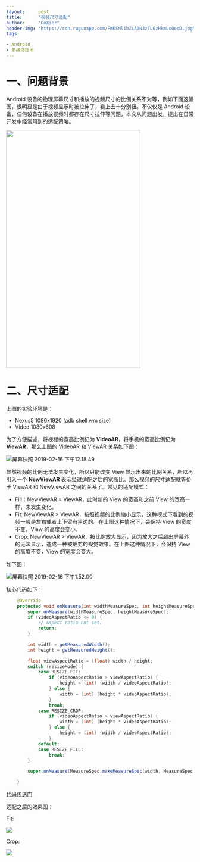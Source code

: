 ```yaml
---
layout:     post
title:      "视频尺寸适配"
author:     "CoXier"
header-img: "https://cdn.ruguoapp.com/FmKSNlibZLA9N3zTL6zHkmLcQecD.jpg"
tags:

- Android
- 多媒体技术
---
```


# 一、问题背景

Android 设备的物理屏幕尺寸和播放的视频尺寸的比例关系不对等，例如下面这幅图，很明显是由于视频显示时被拉伸了，看上去十分别扭。不仅仅是 Android 设备，任何设备在播放视频时都存在尺寸拉伸等问题，本文从问题出发，提出在日常开发中经常用到的适配策略。

<img src="https://gitee.com/coxier/tuchuang/raw/master/jike_139955033533882_pic.png" width ="360" height="640">

# 二、尺寸适配

上图的实验环境是：

* Nexus5 1080x1920 (adb shell wm size)
* Video    1080x608

为了方便描述，将视频的宽高比例记为 **VideoAR**，将手机的宽高比例记为 **ViewAR**，那么上图的 VideoAR 和 ViewAR 关系如下图：

![屏幕快照 2019-02-16 下午12.18.49](https://gitee.com/coxier/tuchuang/raw/master/jike_139968796783639_pic.png)

显然视频的比例无法发生变化，所以只能改变 View 显示出来的比例关系，所以再引入一个 **NewViewAR** 表示经过适配之后的宽高比。那么视频的尺寸适配就等价于 ViewAR 和 NewViewAR 之间的关系了。常见的适配模式：

* Fill：NewViewAR = ViewAR，此时新的 View 的宽高和之前 View 的宽高一样，未发生变化。
* Fit:     NewViewAR > ViewAR，按照视频的比例缩小显示，这种模式下看到的视频一般是左右或者上下留有黑边的。在上图这种情况下，会保持 View 的宽度不变，View 的高度会变小。
* Crop: NewViewAR > ViewAR，按比例放大显示，因为放大之后超出屏幕外的无法显示，造成一种被裁剪的视觉效果。在上图这种情况下，会保持 View 的高度不变，View 的宽度会变大。

如下图：

![屏幕快照 2019-02-16 下午1.52.00](https://gitee.com/coxier/tuchuang/raw/master/jike_139963354266065_pic.png)

核心代码如下：

```java
    @Override
    protected void onMeasure(int widthMeasureSpec, int heightMeasureSpec) {
        super.onMeasure(widthMeasureSpec, heightMeasureSpec);
        if (videoAspectRatio <= 0) {
            // Aspect ratio not set.
            return;
        }

        int width = getMeasuredWidth();
        int height = getMeasuredHeight();

        float viewAspectRatio = (float) width / height;
        switch (resizeMode) {
            case RESIZE_FIT:
                if (videoAspectRatio > viewAspectRatio) {
                    height = (int) (width / videoAspectRatio);
                } else {
                    width = (int) (height * videoAspectRatio);
                }
                break;
            case RESIZE_CROP:
                if (videoAspectRatio > viewAspectRatio) {
                    width = (int) (height * videoAspectRatio);
                } else {
                    height = (int) (width / videoAspectRatio);
                }
            default:
            case RESIZE_FILL:
                break;
        }

        super.onMeasure(MeasureSpec.makeMeasureSpec(width, MeasureSpec.EXACTLY), MeasureSpec.makeMeasureSpec(height, MeasureSpec.EXACTLY));

    }
```

[代码传送门](https://gist.github.com/CoXier/e33a36e4eaff315a19d190d6a740db9d)

适配之后的效果图：

Fit:

![](https://gitee.com/coxier/tuchuang/raw/master/jike_139958055250433_pic.png)

Crop:

![](https://gitee.com/coxier/tuchuang/raw/master/jike_139960712022625_pic.png)